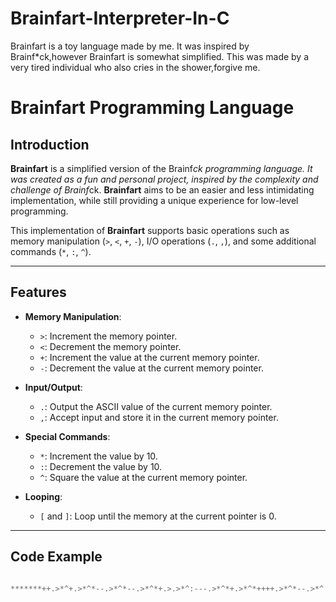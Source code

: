 # Brainfart-Interpreter-In-C
Brainfart is a toy language made by me. It was inspired by Brainf*ck,however Brainfart is somewhat simplified. This was made by a very
tired individual who also cries in the shower,forgive me.


# Brainfart Programming Language

## Introduction

**Brainfart** is a simplified version of the Brainf*ck programming language. It was created as a fun and personal project, inspired by the complexity and challenge of Brainf*ck. **Brainfart** aims to be an easier and less intimidating implementation, while still providing a unique experience for low-level programming.

This implementation of **Brainfart** supports basic operations such as memory manipulation (`>`, `<`, `+`, `-`), I/O operations (`.`, `,`), and some additional commands (`*`, `:`, `^`).

---

## Features

- **Memory Manipulation**:
  - `>`: Increment the memory pointer.
  - `<`: Decrement the memory pointer.
  - `+`: Increment the value at the current memory pointer.
  - `-`: Decrement the value at the current memory pointer.

- **Input/Output**:
  - `.`: Output the ASCII value of the current memory pointer.
  - `,`: Accept input and store it in the current memory pointer.

- **Special Commands**:
  - `*`: Increment the value by 10.
  - `:`: Decrement the value by 10.
  - `^`: Square the value at the current memory pointer.

- **Looping**:
  - `[` and `]`: Loop until the memory at the current pointer is 0.

---

## Code Example

```c

*******++.>*^+.>*^*--.>*^*--.>*^*+.>.>*^:---.>*^*+.>*^*++++.>*^*--.>*^.>***+++. // Prints "Hello World!"
  
